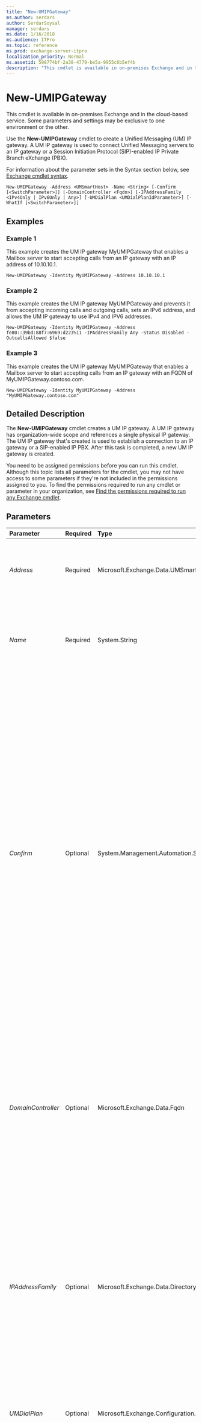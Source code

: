 ```yaml
---
title: "New-UMIPGateway"
ms.author: serdars
author: SerdarSoysal
manager: serdars
ms.date: 1/16/2018
ms.audience: ITPro
ms.topic: reference
ms.prod: exchange-server-itpro
localization_priority: Normal
ms.assetid: 598774bf-2a38-4779-be5a-9955c6b5ef4b
description: "This cmdlet is available in on-premises Exchange and in the cloud-based service. Some parameters and settings may be exclusive to one environment or the other."
---
```


# New-UMIPGateway

This cmdlet is available in on-premises Exchange and in the cloud-based service. Some parameters and settings may be exclusive to one environment or the other. 
  
Use the **New-UMIPGateway** cmdlet to create a Unified Messaging (UM) IP gateway. A UM IP gateway is used to connect Unified Messaging servers to an IP gateway or a Session Initiation Protocol (SIP)-enabled IP Private Branch eXchange (PBX).
  
For information about the parameter sets in the Syntax section below, see [Exchange cmdlet syntax](https://technet.microsoft.com/library/bb123552.aspx). 
  
```
New-UMIPGateway -Address <UMSmartHost> -Name <String> [-Confirm [<SwitchParameter>]] [-DomainController <Fqdn>] [-IPAddressFamily <IPv4Only | IPv6Only | Any>] [-UMDialPlan <UMDialPlanIdParameter>] [-WhatIf [<SwitchParameter>]]

```

## Examples
<a name="Examples"> </a>

### Example 1

This example creates the UM IP gateway MyUMIPGateway that enables a Mailbox server to start accepting calls from an IP gateway with an IP address of 10.10.10.1.
  
```
New-UMIPGateway -Identity MyUMIPGateway -Address 10.10.10.1
```

### Example 2

This example creates the UM IP gateway MyUMIPGateway and prevents it from accepting incoming calls and outgoing calls, sets an IPv6 address, and allows the UM IP gateway to use IPv4 and IPV6 addresses.
  
```
New-UMIPGateway -Identity MyUMIPGateway -Address fe80::39bd:88f7:6969:d223%11 -IPAddressFamily Any -Status Disabled -OutcallsAllowed $false
```

### Example 3

This example creates the UM IP gateway MyUMIPGateway that enables a Mailbox server to start accepting calls from an IP gateway with an FQDN of MyUMIPGateway.contoso.com.
  
```
New-UMIPGateway -Identity MyUMIPGateway -Address "MyUMIPGateway.contoso.com"
```

## Detailed Description
<a name="DetailedDescription"> </a>

The **New-UMIPGateway** cmdlet creates a UM IP gateway. A UM IP gateway has organization-wide scope and references a single physical IP gateway. The UM IP gateway that's created is used to establish a connection to an IP gateway or a SIP-enabled IP PBX. After this task is completed, a new UM IP gateway is created.
  
You need to be assigned permissions before you can run this cmdlet. Although this topic lists all parameters for the cmdlet, you may not have access to some parameters if they're not included in the permissions assigned to you. To find the permissions required to run any cmdlet or parameter in your organization, see [Find the permissions required to run any Exchange cmdlet](https://technet.microsoft.com/library/mt432940.aspx).
  
## Parameters
<a name="DetailedDescription"> </a>

|**Parameter**|**Required**|**Type**|**Description**|
|:-----|:-----|:-----|:-----|
| _Address_ <br/> |Required  <br/> |Microsoft.Exchange.Data.UMSmartHost  <br/> |The _Address_ parameter specifies the IP address configured on the IP gateway or SIP-enabled IP PBX. <br/> |
| _Name_ <br/> |Required  <br/> |System.String  <br/> |The _Name_ parameter specifies the display name for the UM IP gateway. The name for the new UM IP gateway can contain up to 64 characters. <br/> |
| _Confirm_ <br/> |Optional  <br/> |System.Management.Automation.SwitchParameter  <br/> | The _Confirm_ switch specifies whether to show or hide the confirmation prompt. How this switch affects the cmdlet depends on if the cmdlet requires confirmation before proceeding. <br/>  Destructive cmdlets (for example, **Remove-\*** cmdlets) have a built-in pause that forces you to acknowledge the command before proceeding. For these cmdlets, you can skip the confirmation prompt by using this exact syntax: `-Confirm:$false`.  <br/>  Most other cmdlets (for example, **New-\*** and **Set-\*** cmdlets) don't have a built-in pause. For these cmdlets, specifying the _Confirm_ switch without a value introduces a pause that forces you acknowledge the command before proceeding. <br/> |
| _DomainController_ <br/> |Optional  <br/> |Microsoft.Exchange.Data.Fqdn  <br/> |This parameter is available only in on-premises Exchange.  <br/> The _DomainController_ parameter specifies the domain controller that's used by this cmdlet to read data from or write data to Active Directory. You identify the domain controller by its fully qualified domain name (FQDN). For example, `dc01.contoso.com`.  <br/> |
| _IPAddressFamily_ <br/> |Optional  <br/> |Microsoft.Exchange.Data.Directory.IPAddressFamily  <br/> |The _IPAddressFamily_ parameter specifies whether the UM IP gateway uses Internet Protocol version 4 (IPv4), IPv6, or both to communicate. If set to `IPv4Only`, the UM IP gateway only uses IPv4 to communicate. If set to  `IPv6Only`, the UM IP gateway only uses IPv6. If set to  `Any`, IPv6 will be used first, and then, if necessary, it will fallback to IPv4. The default is  `IPv4Only`.  <br/> |
| _UMDialPlan_ <br/> |Optional  <br/> |Microsoft.Exchange.Configuration.Tasks.UMDialPlanIdParameter  <br/> |The _UMDialPlan_ parameter specifies the UM dial plan to be associated with the UM IP gateway. <br/> |
| _WhatIf_ <br/> |Optional  <br/> |System.Management.Automation.SwitchParameter  <br/> |The _WhatIf_ switch simulates the actions of the command. You can use this switch to view the changes that would occur without actually applying those changes. You don't need to specify a value with this switch. <br/> |
   
## Input Types
<a name="InputTypes"> </a>

To see the input types that this cmdlet accepts, see [Cmdlet Input and Output Types](http://go.microsoft.com/fwlink/p/?linkId=616387). If the Input Type field for a cmdlet is blank, the cmdlet doesn't accept input data. 
  
## Return Types
<a name="ReturnTypes"> </a>

To see the return types, which are also known as output types, that this cmdlet accepts, see [Cmdlet Input and Output Types](http://go.microsoft.com/fwlink/p/?linkId=616387). If the Output Type field is blank, the cmdlet doesn't return data. 
  

